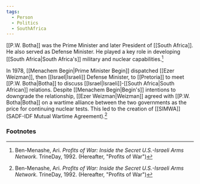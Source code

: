 ```yaml
---
tags:
  - Person
  - Politics
  - SouthAfrica
---
```

[[P.W. Botha]] was the Prime Minister and later President of [[South Africa]]. He also served as Defense Minister. He played a key role in developing [[South Africa|South Africa's]] military and nuclear capabilities.[^1]

In 1978, [[Menachem Begin|Prime Minister Begin]] dispatched [[Ezer Weizman]], then [[Israel|Israeli]] Defense Minister, to [[Pretoria]] to meet [[P.W. Botha|Botha]] to discuss [[Israel|Israeli]]-[[South Africa|South African]] relations. Despite [[Menachem Begin|Begin's]] intentions to downgrade the relationship, [[Ezer Weizman|Weizman]] agreed with [[P.W. Botha|Botha]] on a wartime alliance between the two governments as the price for continuing nuclear tests. This led to the creation of [[SIMWA]] (SADF-IDF Mutual Wartime Agreement).[^1]

### Footnotes
[^1]: Ben-Menashe, Ari. *Profits of War: Inside the Secret U.S.-Israeli Arms Network*. TrineDay, 1992. (Hereafter, "Profits of War")
